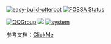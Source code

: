 [![easy-build-otterbot](https://socialify.git.ci/yimo0908/get-your-own-otterbot/image?description=1&logo=https%3A%2F%2Fraw.githubusercontent.com%2Fyimo0908%2Fget-your-own-otterbot%2Fmain%2Fotter.jpg&name=1&owner=1&theme=Light)](https://yimo0908.github.io/get-your-own-otterbot/#/)
[![FOSSA Status](https://app.fossa.com/api/projects/git%2Bgithub.com%2Fyimo0908%2Feasy-build-otterbot.svg?type=shield)](https://app.fossa.com/projects/git%2Bgithub.com%2Fyimo0908%2Feasy-build-otterbot?ref=badge_shield)

[![QQGroup](https://img.shields.io/badge/QQ%20Group-660557003-brightgreen)](https://jq.qq.com/?_wv=1027&k=2ecQU6AV)            [![](https://img.shields.io/badge/OtterBot-Bluefissure-brightgreen)](https://github.com/Bluefissure/OtterBot)            [![system](https://img.shields.io/badge/system-Windows-brightgreen)](https://next.itellyou.cn/Original/Index)

参考文档：[ClickMe](https://yimo0908.github.io/get-your-own-otterbot/#/)
